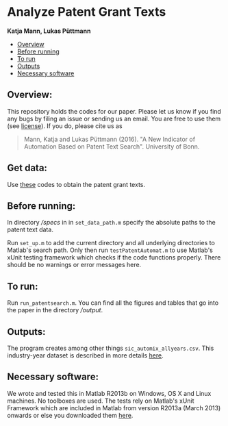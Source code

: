 Analyze Patent Grant Texts
===========================================================
**Katja Mann, Lukas Püttmann**

- [Overview](https://github.com/lpuettmann/patent-automat#overview)
- [Before running](https://github.com/lpuettmann/patent-automat#before-running)
- [To run](https://github.com/lpuettmann/patent-automat#to-run)
- [Outputs](https://github.com/lpuettmann/patent-automat#outputs)
- [Necessary software](https://github.com/lpuettmann/patent-automat#necessary-software)


Overview:
---------------------------
This repository holds the codes for our paper. Please let us know if you find any bugs by filing an issue or sending us an email. You are free to use them (see [license](https://github.com/lpuettmann/patent-automat/blob/master/LICENSE.md)). If you do, please cite us as

> Mann, Katja and Lukas Püttmann (2016). "A New Indicator of Automation Based on Patent Text Search". University of Bonn.

Get data:
---------------------------
Use [these](https://github.com/lpuettmann/get-patents) codes to obtain the patent grant texts.


Before running:
---------------------------
In directory */specs* in in `set_data_path.m` specify the absolute paths to the patent text data. 

Run `set_up.m` to add the current directory and all underlying directories to Matlab's search path. Only then run `testPatentAutomat.m` to use Matlab's xUnit testing framework which checks if the code functions properly. There should be no warnings or error messages here.

To run:
---------------------------
Run `run_patentsearch.m`. You can find all the figures and tables that go into the paper in the directory */output*.

Outputs:
---------------------------
The program creates among other things `sic_automix_allyears.csv`. This industry-year dataset is described in more details [here](https://github.com/lpuettmann/patent-automat/wiki/Data-description-of-industry-year-CSV-datafile).

Necessary software:
---------------------------
We wrote and tested this in Matlab R2013b on Windows, OS X and Linux machines. No toolboxes are used. The tests rely on Matlab's xUnit Framework which are included in Matlab from version R2013a (March 2013) onwards or else you downloaded them [here](http://de.mathworks.com/matlabcentral/fileexchange/22846-matlab-xunit-test-framework).
